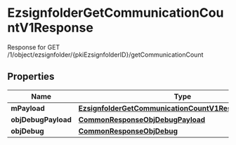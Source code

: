 

# EzsignfolderGetCommunicationCountV1Response

Response for GET /1/object/ezsignfolder/{pkiEzsignfolderID}/getCommunicationCount

## Properties

| Name | Type | Description | Notes |
|------------ | ------------- | ------------- | -------------|
|**mPayload** | [**EzsignfolderGetCommunicationCountV1ResponseMPayload**](EzsignfolderGetCommunicationCountV1ResponseMPayload.md) |  |  |
|**objDebugPayload** | [**CommonResponseObjDebugPayload**](CommonResponseObjDebugPayload.md) |  |  [optional] |
|**objDebug** | [**CommonResponseObjDebug**](CommonResponseObjDebug.md) |  |  [optional] |



